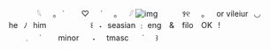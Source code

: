⠀⠀⠀⠀⠀⠀𓆩⠀⠀｡⠀˙⠀⠀⠀♡⠀⠀˙⠀⠀｡⠀⠀𓆪
![img](https://i.ibb.co/CtYk6GK/Untitled391-20240712132946.png)
   ⠀⠀⠀⠀꣑୧⠀⠀｡⠀⠀or vileiur⠀◡ ⠀he⠀ﾉ⠀him
   ⠀⠀⠀ ⠀⠀⠀⠀꒰⠀˖⠀seasian ﹕ eng ⠀& ⠀filo ⠀OK⠀!
⠀⠀⠀⠀𓈒⠀⠀˙⠀⠀⠀minor　⠀˖⠀⠀tmasc　⠀˙⠀⠀꒱
